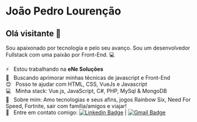 <!--
**JoaoLourencao/JoaoLourencao** is a ✨ _special_ ✨ repository because its `README.md` (this file) appears on your GitHub profile.

Here are some ideas to get you started:

- 🔭 I’m currently working on ...
- 🌱 I’m currently learning ...
- 👯 I’m looking to collaborate on ...
- 🤔 I’m looking for help with ...
- 💬 Ask me about ...
- 📫 How to reach me: ...
- 😄 Pronouns: ...
- ⚡ Fun fact: ...
-->

# João Pedro Lourenção

## Olá visitante 👋
Sou apaixonado por tecnologia e pelo seu avanço.
Sou um desenvolvedor Fullstack com uma paixão por Front-End. :computer:

 ⚡  &nbsp; Estou trabalhando na **eNe Soluções**
 <br/> :purple_heart: &nbsp; Buscando aprimorar minhas técnicas de javascript e Front-End
 <br/> :blush: &nbsp; Posso te ajudar com HTML, CSS, VueJs e Javascript
 <br/> :computer: &nbsp; Minha stack: Vue.js, JavaScript, C#, PHP, MySql & MongoDB
 <br/> 💬  &nbsp; Sobre mim: Amo tecnologias e seus afins, jogos Rainbow Six, Need For Speed, Fortnite, sair com família/amigos e viajar!
 <br/> :email: &nbsp; Entre em contato comigo: [![Linkedin Badge](https://img.shields.io/badge/-JoãoLourenção-blue?style=flat-square&logo=Linkedin&logoColor=white&link=https://www.linkedin.com/in/joao-pedro-lourencao/)](https://www.linkedin.com/in/joao-pedro-lourencao/) 
| 
[![Gmail Badge](https://img.shields.io/badge/-jotap.lourencao@gmail.com-c14438?style=flat-square&logo=Gmail&logoColor=white&link=mailto:jotap.lourencao@gmail.com)](mailto:jotap.lourencao@gmail.com)

```
